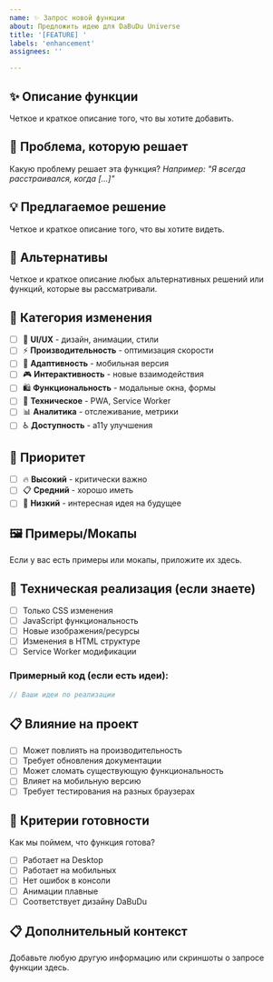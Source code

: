 ```yaml
---
name: ✨ Запрос новой функции
about: Предложить идею для DaBuDu Universe
title: '[FEATURE] '
labels: 'enhancement'
assignees: ''

---
```


## ✨ Описание функции
Четкое и краткое описание того, что вы хотите добавить.

## 🎯 Проблема, которую решает
Какую проблему решает эта функция? 
*Например: "Я всегда расстраивался, когда [...]"*

## 💡 Предлагаемое решение
Четкое и краткое описание того, что вы хотите видеть.

## 🔄 Альтернативы
Четкое и краткое описание любых альтернативных решений или функций, которые вы рассматривали.

## 📱 Категория изменения
- [ ] 🎨 **UI/UX** - дизайн, анимации, стили
- [ ] ⚡ **Производительность** - оптимизация скорости
- [ ] 📱 **Адаптивность** - мобильная версия
- [ ] 🎮 **Интерактивность** - новые взаимодействия
- [ ] 🛍️ **Функциональность** - модальные окна, формы
- [ ] 🔧 **Техническое** - PWA, Service Worker
- [ ] 📊 **Аналитика** - отслеживание, метрики
- [ ] ♿ **Доступность** - a11y улучшения

## 🚀 Приоритет
- [ ] 🔥 **Высокий** - критически важно
- [ ] 📋 **Средний** - хорошо иметь
- [ ] 💭 **Низкий** - интересная идея на будущее

## 🖼️ Примеры/Мокапы
Если у вас есть примеры или мокапы, приложите их здесь.

## 🔧 Техническая реализация (если знаете)
- [ ] Только CSS изменения
- [ ] JavaScript функциональность
- [ ] Новые изображения/ресурсы
- [ ] Изменения в HTML структуре
- [ ] Service Worker модификации

### Примерный код (если есть идеи):
```javascript
// Ваши идеи по реализации
```

## 📋 Влияние на проект
- [ ] Может повлиять на производительность
- [ ] Требует обновления документации
- [ ] Может сломать существующую функциональность
- [ ] Влияет на мобильную версию
- [ ] Требует тестирования на разных браузерах

## 🎯 Критерии готовности
Как мы поймем, что функция готова?
- [ ] Работает на Desktop
- [ ] Работает на мобильных
- [ ] Нет ошибок в консоли
- [ ] Анимации плавные
- [ ] Соответствует дизайну DaBuDu

## 📋 Дополнительный контекст
Добавьте любую другую информацию или скриншоты о запросе функции здесь. 